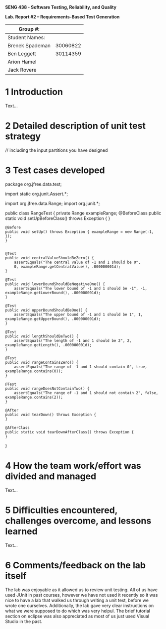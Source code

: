 **SENG 438 - Software Testing, Reliability, and Quality**

**Lab. Report \#2 – Requirements-Based Test Generation**

| Group \#:      |     |
| -------------- | --- |
| Student Names: |     |
|Brenek Spademan               |30060822    |
|Ben Leggett                |30114359     |
|Arion Hamel                |     |
|Jack Rovere                |     |

# 1 Introduction

Text…

# 2 Detailed description of unit test strategy

// including the input partitions you have designed

# 3 Test cases developed

package org.jfree.data.test;

import static org.junit.Assert.*;

import org.jfree.data.Range;
import org.junit.*;

public class RangeTest {
    private Range exampleRange;
    @BeforeClass 
    public static void setUpBeforeClass() throws Exception {
    }


    @Before
    public void setUp() throws Exception { exampleRange = new Range(-1, 1);
    }


    @Test
    public void centralValueShouldBeZero() {
        assertEquals("The central value of -1 and 1 should be 0",
        0, exampleRange.getCentralValue(), .000000001d);
    }
    
    @Test
    public void lowerBoundShouldBeNegativeOne() {
    	assertEquals("The lower bound of -1 and 1 should be -1", -1, exampleRange.getLowerBound(), .000000001d);
    }
    
    @Test
    public void upperBoundShouldBeOne() {
    	assertEquals("The upper bound of -1 and 1 should be 1", 1, exampleRange.getUpperBound(), .000000001d);
    }
    
    @Test
    public void lengthShouldBeTwo() {
    	assertEquals("The length of -1 and 1 should be 2", 2, exampleRange.getLength(), .000000001d);
    }
    
    @Test
    public void rangeContainsZero() {
    	assertEquals("The range of -1 and 1 should contain 0", true, exampleRange.contains(0));
    }
    
    @Test
    public void rangeDoesNotContainTwo() {
    	assertEquals("The range of -1 and 1 should not contain 2", false, exampleRange.contains(2));
    }

    @After
    public void tearDown() throws Exception {
    }

    @AfterClass
    public static void tearDownAfterClass() throws Exception {
    }
}

# 4 How the team work/effort was divided and managed

Text…

# 5 Difficulties encountered, challenges overcome, and lessons learned

Text…

# 6 Comments/feedback on the lab itself

The lab was enjoyable as it allowed us to review unit testing. All of us have used JUnit in past courses, however we have not used it recently so it was nice to have a lab that walked us through writing a unit test, before we wrote one ourselves. Additionally, the lab gave very clear instructions on what we were supposed to do which was very helpul. The brief tutorial section on eclipse was also appreciated as most of us just used Visual Studio in the past. 
